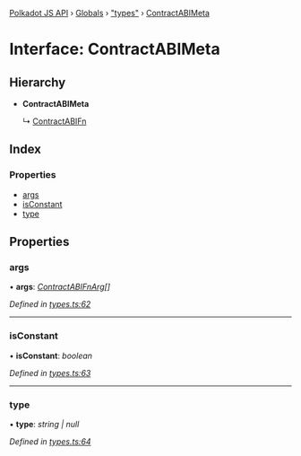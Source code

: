 [Polkadot JS API](../README.md) › [Globals](../globals.md) › ["types"](../modules/_types_.md) › [ContractABIMeta](_types_.contractabimeta.md)

# Interface: ContractABIMeta

## Hierarchy

* **ContractABIMeta**

  ↳ [ContractABIFn](_types_.contractabifn.md)

## Index

### Properties

* [args](_types_.contractabimeta.md#args)
* [isConstant](_types_.contractabimeta.md#isconstant)
* [type](_types_.contractabimeta.md#type)

## Properties

###  args

• **args**: *[ContractABIFnArg](_types_.contractabifnarg.md)[]*

*Defined in [types.ts:62](https://github.com/polkadot-js/api/blob/f73c018/packages/api-contract/src/types.ts#L62)*

___

###  isConstant

• **isConstant**: *boolean*

*Defined in [types.ts:63](https://github.com/polkadot-js/api/blob/f73c018/packages/api-contract/src/types.ts#L63)*

___

###  type

• **type**: *string | null*

*Defined in [types.ts:64](https://github.com/polkadot-js/api/blob/f73c018/packages/api-contract/src/types.ts#L64)*
